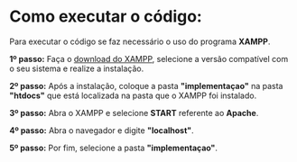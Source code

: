 # Como executar o código:

Para executar o código se faz necessário o uso do programa **XAMPP**.

**1º passo:**
    Faça o [download do XAMPP](https://www.apachefriends.org/pt_br/download.html), selecione a versão compatível com o seu sistema e realize a instalação.
    ![]()
    
**2º passo:**
    Após a instalação, coloque a pasta **"implementaçao"** na pasta **"htdocs"** que está localizada na pasta que o XAMPP foi instalado.
    ![]()
    ![]()

**3º passo:**
    Abra o XAMPP e selecione **START** referente ao **Apache**.
    ![]()

**4º passo:**
    Abra o navegador e digite **"localhost"**.
    ![]()

**5º passo:**
    Por fim, selecione a pasta **"implementaçao"**.
    ![]()